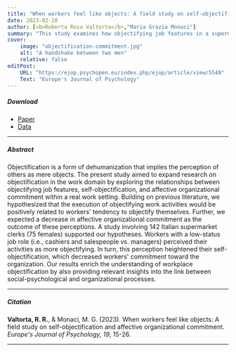 ```yaml
---
title: "When workers feel like objects: A field study on self-objectification and affective organizational commitment"
date: 2023-02-28
author: [<b>Roberta Rosa Valtorta</b>,"Maria Grazia Monaci"]
summary: "This study examines how objectifying job features in a supermarket setting lead to self-objectification and lower organizational commitment among workers with different roles."
cover:
    image: "objectification-commitment.jpg"
    alt: "A handshake between two men"
    relative: false
editPost:
    URL: "https://ejop.psychopen.eu/index.php/ejop/article/view/5549"
    Text: "Europe's Journal of Psychology"
---
```


##### Download

<ul>

<li><a href="objectification-commitment.pdf" target="_blank">Paper</a></li>
<li><a href="https://osf.io/s7dra/" target="_blank">Data</a></li>

</ul>

---

##### Abstract

Objectification is a form of dehumanization that implies the perception of others as mere objects. The present study aimed to expand research on objectification in the work domain by exploring the relationships between objectifying job features, self-objectification, and affective organizational commitment within a real work setting. Building on previous literature, we hypothesized that the execution of objectifying work activities would be positively related to workers' tendency to objectify themselves. Further, we expected a decrease in affective organizational commitment as the outcome of these perceptions. A study involving 142 Italian supermarket clerks (75 females) supported our hypotheses. Workers with a low-status job role (i.e., cashiers and salespeople vs. managers) perceived their activities as more objectifying. In turn, this perception heightened their self-objectification, which decreased workers' commitment toward the organization. Our results enrich the understanding of workplace objectification by also providing relevant insights into the link between social-psychological and organizational processes.

---

##### Citation

**Valtorta, R. R.**, & Monaci, M. G. (2023). When workers feel like objects: A field study on self-objectification and affective organizational commitment. *Europe's Journal of Psychology, 19*, 15-26.

---
